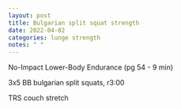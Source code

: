 ```yaml
---
layout: post
title: Bulgarian split squat strength
date: 2022-04-02
categories: lunge strength
notes: " "
---
```

No-Impact Lower-Body Endurance (pg 54 - 9 min)

3x5 BB bulgarian split squats, r3:00

TRS couch stretch